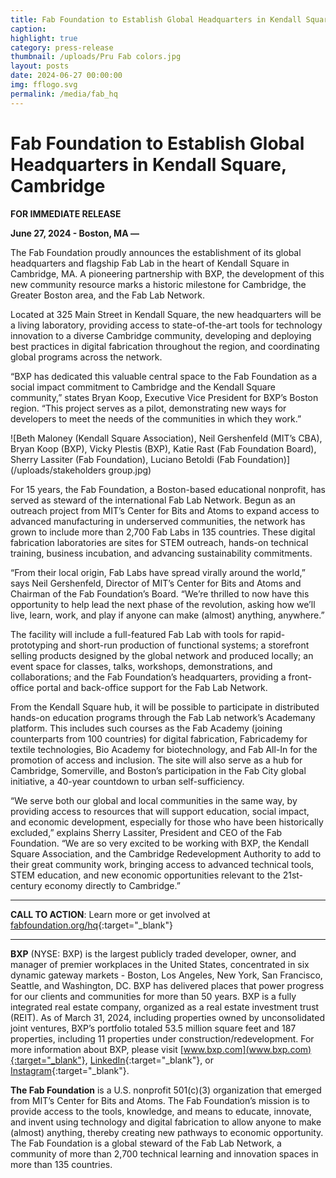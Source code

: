 ```yaml
---
title: Fab Foundation to Establish Global Headquarters in Kendall Square, Cambridge
caption: 
highlight: true
category: press-release
thumbnail: /uploads/Pru Fab colors.jpg
layout: posts
date: 2024-06-27 00:00:00
img: fflogo.svg
permalink: /media/fab_hq
---
```


#  Fab Foundation to Establish Global Headquarters in Kendall Square, Cambridge

**FOR IMMEDIATE RELEASE**


**June 27, 2024 - Boston, MA —** 

The Fab Foundation proudly announces the establishment of its global headquarters and flagship Fab Lab in the heart of Kendall Square in Cambridge, MA. A pioneering partnership with BXP, the development of this new community resource marks a historic milestone for Cambridge, the Greater Boston area, and the Fab Lab Network. 

Located at 325 Main Street in Kendall Square, the new headquarters will be a living laboratory, providing access to state-of-the-art tools for technology innovation to a diverse Cambridge community, developing and deploying best practices in digital fabrication throughout the region, and coordinating global programs across the network.

“BXP has dedicated this valuable central space to the Fab Foundation as a social impact commitment to Cambridge and the Kendall Square community,” states Bryan Koop, Executive Vice President for BXP’s Boston region. “This project serves as a pilot, demonstrating new ways for developers to meet the needs of the communities in which they work.” 

![Beth Maloney (Kendall Square Association), Neil Gershenfeld (MIT’s CBA), Bryan Koop (BXP), Vicky Plestis (BXP), Katie Rast (Fab Foundation Board), Sherry Lassiter (Fab Foundation), Luciano Betoldi (Fab Foundation)](/uploads/stakeholders group.jpg)

For 15 years, the Fab Foundation, a Boston-based educational nonprofit, has served as steward of the international Fab Lab Network. Begun as an outreach project from MIT’s Center for Bits and Atoms to expand access to advanced manufacturing in underserved communities, the network has grown to include more than 2,700 Fab Labs in 135 countries. These digital fabrication laboratories are sites for STEM outreach, hands-on technical training, business incubation, and advancing sustainability commitments.

“From their local origin, Fab Labs have spread virally around the world,” says Neil Gershenfeld, Director of MIT’s Center for Bits and Atoms and Chairman of the Fab Foundation’s Board. “We’re thrilled to now have this opportunity to help lead the next phase of the revolution, asking how we’ll live, learn, work, and play if anyone can make (almost) anything, anywhere.”

The facility will include a full-featured Fab Lab with tools for rapid-prototyping and short-run production of functional systems; a storefront selling products designed by the global network and produced locally; an event space for classes, talks, workshops, demonstrations, and collaborations; and the Fab Foundation’s headquarters, providing a front-office portal and back-office support for the Fab Lab Network.

From the Kendall Square hub, it will be possible to participate in distributed hands-on education programs through the Fab Lab network’s Academany platform. This includes such courses as the Fab Academy (joining counterparts from 100 countries) for digital fabrication, Fabricademy for textile technologies, Bio Academy for biotechnology, and Fab All-In for the promotion of access and inclusion. The site will also serve as a hub for Cambridge, Somerville, and Boston’s participation in the Fab City global initiative, a 40-year countdown to urban self-sufficiency.

“We serve both our global and local communities in the same way, by providing access to resources that will support education, social impact, and economic development, especially for those who have been historically excluded,” explains Sherry Lassiter, President and CEO of the Fab Foundation. “We are so very excited to be working with BXP, the Kendall Square Association, and the Cambridge Redevelopment Authority to add to their great community work, bringing access to advanced technical tools, STEM education, and new economic opportunities relevant to the 21st-century economy directly to Cambridge.”

---

**CALL TO ACTION**: Learn more or get involved at [fabfoundation.org/hq](https://fabfoundation.org/hq/){:target="_blank"} 

---

**BXP** (NYSE: BXP) is the largest publicly traded developer, owner, and manager of premier workplaces in the United States, concentrated in six dynamic gateway markets - Boston, Los Angeles, New York, San Francisco, Seattle, and Washington, DC. BXP has delivered places that power progress for our clients and communities for more than 50 years. BXP is a fully integrated real estate company, organized as a real estate investment trust (REIT). As of March 31, 2024, including properties owned by unconsolidated joint ventures, BXP’s portfolio totaled 53.5 million square feet and 187 properties, including 11 properties under construction/redevelopment. For more information about BXP, please visit [www.bxp.com](www.bxp.com){:target="_blank"}, [LinkedIn](https://www.linkedin.com/company/162765){:target="_blank"}, or [Instagram](https://www.instagram.com/bxpbostonproperties/?hl=en){:target="_blank"}.

**The Fab Foundation** is a U.S. nonprofit 501(c)(3) organization that emerged from MIT’s Center for Bits and Atoms. The Fab Foundation’s mission is to provide access to the tools, knowledge, and means to educate, innovate, and invent using technology and digital fabrication to allow anyone to make (almost) anything, thereby creating new pathways to economic opportunity. The Fab Foundation is a global steward of the Fab Lab Network, a community of more than 2,700 technical learning and innovation spaces in more than 135 countries. 
